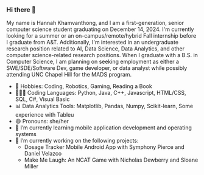 ### Hi there 👋

<!--
**hkhamvan263/hkhamvan263** is a ✨ _special_ ✨ repository because its `README.md` (this file) appears on your GitHub profile.

Here are some ideas to get you started:

- 👯 I’m looking to collaborate on ...
- 🤔 I’m looking for help with ...
- ⚡ Fun fact: ...
- 💬 Ask me about anything
- 📫 How to reach me: TBD
-->

My name is Hannah Khamvanthong, and I am a first-generation, senior computer science student graduating on December 14, 2024. I'm currently looking for a summer or an on-campus/remote/hybrid Fall internship before I graduate from A&T. Additionally, I'm interested in an undergraduate research position related to AI, Data Science, Data Analytics, and other computer science-related research positions. When I graduate with a B.S. in Computer Science, I am planning on seeking employment as either a SWE/SDE/Software Dev, game developer, or data analyst while possibly attending UNC Chapel Hill for the MADS program.

- 🤖 Hobbies: Coding, Robotics, Gaming, Reading a Book
- 👩🏻‍💻 Coding Languages: Python, Java, C++, Javascript, HTML/CSS, SQL, C#, Visual Basic
- 📊 Data Analytics Tools: Matplotlib, Pandas, Numpy, Scikit-learn, Some experience with Tableu
- 😄 Pronouns: she/her
- 🌱 I’m currently learning mobile application development and operating systems
- 🔭 I’m currently working on the following projects:
    - Dosage Tracker Mobile Android App with Symphony Pierce and Daniel Velazco
    - Make Me Laugh: An NCAT Game with Nicholas Dewberry and Sloane Miller

